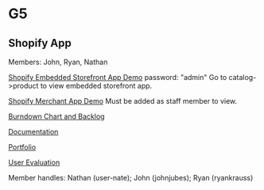 # G5
## Shopify App

Members: John, Ryan, Nathan

[Shopify Embedded Storefront App Demo](https://esof-423-develop.myshopify.com/ )
password: "admin"
Go to catalog->product to view embedded storefront app.

[Shopify Merchant App Demo](https://esof-423-develop.myshopify.com/admin/apps/app3-38)
Must be added as staff member to view.

[Burndown Chart and Backlog](https://docs.google.com/spreadsheets/d/1fbTvqHgkvX9-SGKE4A3aeYmjwZX76ZWmz2ZxYkLH1UU/edit?usp=sharing)

[Documentation](https://docs.google.com/document/d/1XqmqsgYq1fYXmSpOW8mcKBggAJceFS2Ye1M_P6J0Zyo/edit?usp=sharing)

[Portfolio](https://docs.google.com/document/d/1oS874Ev1zOlgG9_86bpZUQma0Xcyu25tLzf77Pnuwkk/edit?usp=sharing)

[User Evaluation](https://docs.google.com/document/d/10TF7tXr__18VF69fEQOOmf4M6hktVO3D6a_LQTJNuwc/edit?usp=sharing)

Member handles:
Nathan (user-nate);
John (johnjubes);
Ryan (ryankrauss)
